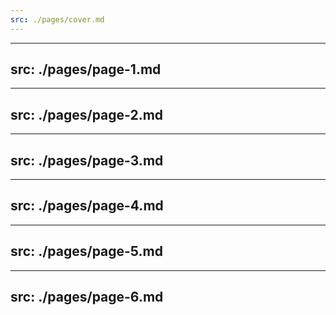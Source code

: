```yaml
---
src: ./pages/cover.md
---
```


---
src: ./pages/page-1.md
---

---
src: ./pages/page-2.md
---

---
src: ./pages/page-3.md
---

---
src: ./pages/page-4.md
---

---
src: ./pages/page-5.md
---

---
src: ./pages/page-6.md
---